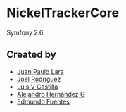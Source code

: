 # NickelTrackerCore
<description>
<technologies>
Symfony 2.6

## Created by
- [Juan Paulo Lara](https://github.com/jplarar)
- [Joel Rodríguez](https://github.com/joelrdz)
- [Luis V Castilla](https://github.com/luisvcastilla)
- [Alejandro Hernández G](https://github.com/alexhg11)
- [Edmundo Fuentes](https://github.com/edmundofuentes)
